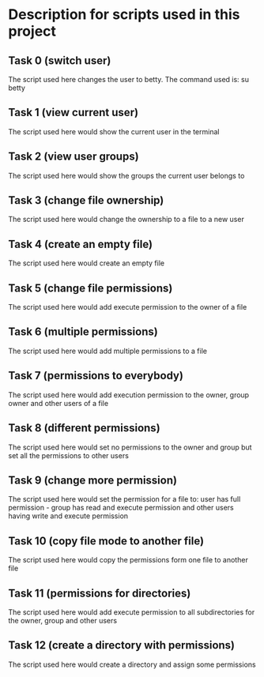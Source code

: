 # Description for scripts used in this project

## Task 0 (switch user)
The script used here changes the user to betty. The command used is: su betty

## Task 1 (view current user)
The script used here would show the current user in the terminal

## Task 2 (view user groups)
The script used here would show the groups the current user belongs to

## Task 3 (change file ownership)
The script used here would change the ownership to a file to a new user

## Task 4 (create an empty file)
The script used here would create an empty file

## Task 5 (change file permissions)
The script used here would add execute permission to the owner of a file

## Task 6 (multiple permissions)
The script used here would add multiple permissions to a file

## Task 7 (permissions to everybody)
The script used here would add execution permission to the owner, group owner and other users of a file

## Task 8 (different permissions)
The script used here would set no permissions to the owner and group but set all the permissions to other users

## Task 9 (change more permission)
The script used here would set the permission for a file to: user has full permission - group has read and execute permission and other users having write and execute permission

## Task 10 (copy file mode to another file)
The script used here would copy the permissions form one file to another file

## Task 11 (permissions for directories)
The script used here would add execute permission to all subdirectories for the owner, group and other users

## Task 12 (create a directory with permissions)
The script used here would create a directory and assign some permissions
